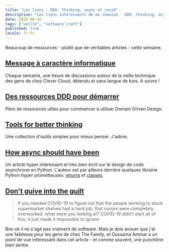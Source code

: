 ```yaml
---
title: "Les liens - DDD, thinking, async et covid"
description: "Les liens intéressants de ma semaine - DDD, thinking, async et covid"
date: 2020-06-16
tags: ["veille", "software craft"]
published: true
locale: fr-fr
---
```


Beaucoup de ressources - plutôt que de véritables articles - cette semaine.

## [Message à caractère informatique](https://www.youtube.com/playlist?list=PLvjEkX1131rBpr7T8t6Zwdhe5RlpsT3Ci)

Chaque semaine, une heure de discussions autour de la veille technique des gens de chez Clever Cloud, détendu et sans langue de bois. A suivre !

## [Des ressources DDD pour démarrer](https://github.com/ddd-crew/ddd-starter-modelling-process)

Plein de ressources utiles pour commencer à utiliser Domain Driven Design.

## [Tools for better thinking](https://untools.co/)

Une collection d'outils simples pour mieux penser. J'adore.

## [How async should have been](https://sobolevn.me/2020/06/how-async-should-have-been)

Un article hyper intéressant et très bien écrit sur le design de code asynchrone en Python. L'auteur est par ailleurs derrière quelques librairie Python hyper prometteuses: [returns](https://github.com/dry-python/returns) et [classes](https://github.com/dry-python/classes).

## [Don't guive into the guilt](https://salon.thefamily.co/dont-give-in-to-the-guilt-2e2dc709c7d)

>If you needed COVID-19 to figure out that the people working to stock supermarket shelves had a hard job, that nurses were completely overworked, what were you looking at? COVID-19 didn’t start all of this, it just made it impossible to ignore.

Bon ok il ne s'agit pas vraiment de software. Mais je dois avouer que j'ai une faiblesse pour les gens de chez The Family, et Oussama Ammar a un point de vue intéressant dans cet article - et comme souvent, une punchline bien sentie.
